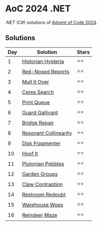 # AoC 2024 .NET

.NET (C#) solutions of [Advent of Code 2024](https://adventofcode.com/2024).

## Solutions

|Day|Solution|Stars|
|--|--|--|
|1|[Historian Hysteria](https://github.com/melanchall/aoc2024net/blob/main/Aoc2024Net/Days/Day1.cs)|:star::star:|
|2|[Red-Nosed Reports](https://github.com/melanchall/aoc2024net/blob/main/Aoc2024Net/Days/Day2.cs)|:star::star:|
|3|[Mull It Over](https://github.com/melanchall/aoc2024net/blob/main/Aoc2024Net/Days/Day3.cs)|:star::star:|
|4|[Ceres Search](https://github.com/melanchall/aoc2024net/blob/main/Aoc2024Net/Days/Day4.cs)|:star::star:|
|5|[Print Queue](https://github.com/melanchall/aoc2024net/blob/main/Aoc2024Net/Days/Day5.cs)|:star::star:|
|6|[Guard Gallivant](https://github.com/melanchall/aoc2024net/blob/main/Aoc2024Net/Days/Day6.cs)|:star::star:|
|7|[Bridge Repair](https://github.com/melanchall/aoc2024net/blob/main/Aoc2024Net/Days/Day7.cs)|:star::star:|
|8|[Resonant Collinearity](https://github.com/melanchall/aoc2024net/blob/main/Aoc2024Net/Days/Day8.cs)|:star::star:|
|9|[Disk Fragmenter](https://github.com/melanchall/aoc2024net/blob/main/Aoc2024Net/Days/Day9.cs)|:star::star:|
|10|[Hoof It](https://github.com/melanchall/aoc2024net/blob/main/Aoc2024Net/Days/Day10.cs)|:star::star:|
|11|[Plutonian Pebbles](https://github.com/melanchall/aoc2024net/blob/main/Aoc2024Net/Days/Day11.cs)|:star::star:|
|12|[Garden Groups](https://github.com/melanchall/aoc2024net/blob/main/Aoc2024Net/Days/Day12.cs)|:star::star:|
|13|[Claw Contraption](https://github.com/melanchall/aoc2024net/blob/main/Aoc2024Net/Days/Day13.cs)|:star::star:|
|14|[Restroom Redoubt](https://github.com/melanchall/aoc2024net/blob/main/Aoc2024Net/Days/Day14.cs)|:star::star:|
|15|[Warehouse Woes](https://github.com/melanchall/aoc2024net/blob/main/Aoc2024Net/Days/Day15.cs)|:star::star:|
|16|[Reindeer Maze](https://github.com/melanchall/aoc2024net/blob/main/Aoc2024Net/Days/Day16.cs)|:star::star:|